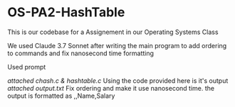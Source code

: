 # OS-PA2-HashTable
This is our codebase for a Assignement in our Operating Systems Class

We used Claude 3.7 Sonnet after writing the main program to add ordering to commands and fix nanosecond time formatting

Used prompt

*attached chash.c & hashtable.c*
Using the code provided here is it's output
*attached output.txt*
Fix ordering and make it use nanosecond time. the output is formatted as
<timestamp>,<COMMAND>,Name,Salary
